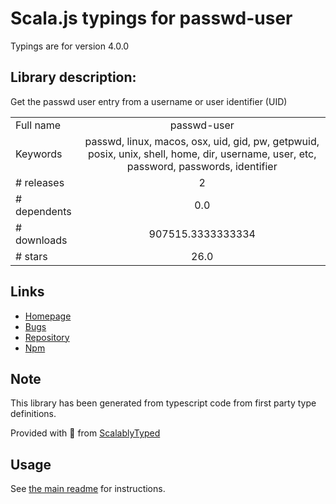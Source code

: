 
# Scala.js typings for passwd-user

Typings are for version 4.0.0

## Library description:
Get the passwd user entry from a username or user identifier (UID)

|                    |                 |
| ------------------ | :-------------: |
| Full name          | passwd-user |
| Keywords           | passwd, linux, macos, osx, uid, gid, pw, getpwuid, posix, unix, shell, home, dir, username, user, etc, password, passwords, identifier |
| # releases         | 2 |
| # dependents       | 0.0 |
| # downloads        | 907515.3333333334 |
| # stars            | 26.0 |

## Links
- [Homepage](https://github.com/sindresorhus/passwd-user#readme)
- [Bugs](https://github.com/sindresorhus/passwd-user/issues)
- [Repository](https://github.com/sindresorhus/passwd-user)
- [Npm](https://www.npmjs.com/package/passwd-user)
    


## Note
This library has been generated from typescript code from first party type definitions.

Provided with :purple_heart: from [ScalablyTyped](https://github.com/oyvindberg/ScalablyTyped)

## Usage
See [the main readme](../../readme.md) for instructions.


